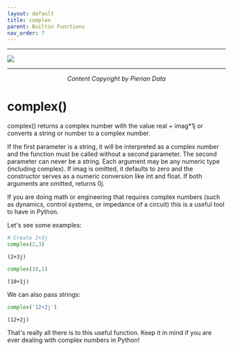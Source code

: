 ```yaml
---
layout: default
title: complex
parent: Builtin Functions
nav_order: 7
---
```

___

<a href='https://www.udemy.com/user/joseportilla/'><img src='../Pierian_Data_Logo.png'/></a>
___
<center><em>Content Copyright by Pierian Data</em></center>

# complex()

complex() returns a complex number with the value real + imag*1j or converts a string or number to a complex number. 

If the first parameter is a string, it will be interpreted as a complex number and the function must be called without a second parameter. The second parameter can never be a string. Each argument may be any numeric type (including complex). If imag is omitted, it defaults to zero and the constructor serves as a numeric conversion like int and float. If both arguments are omitted, returns 0j.

If you are doing math or engineering that requires complex numbers (such as dynamics, control systems, or impedance of a circuit) this is a useful tool to have in Python.

Let's see some examples:


```python
# Create 2+3j
complex(2,3)
```




    (2+3j)




```python
complex(10,1)
```




    (10+1j)



We can also pass strings:


```python
complex('12+2j')
```




    (12+2j)



That's really all there is to this useful function. Keep it in mind if you are ever dealing with complex numbers in Python!
